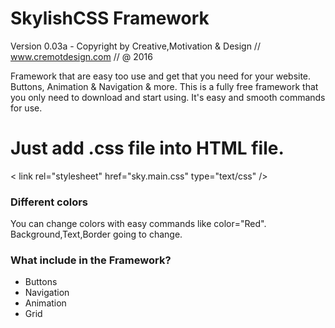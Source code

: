 # SkylishCSS Framework 
Version 0.03a -  Copyright by Creative,Motivation & Design // www.cremotdesign.com // @ 2016

Framework that are easy too use and get that you need for your website. Buttons, Animation & Navigation & more. 
This is a fully free framework that you only need to download and start using. It's easy and smooth commands for use.

# Just add .css file into HTML file.
  < link rel="stylesheet" href="sky.main.css" type="text/css"  />



### Different colors
You can change colors with easy commands like color="Red". Background,Text,Border going to change.

### What include in the Framework?
* Buttons
* Navigation
* Animation
* Grid

